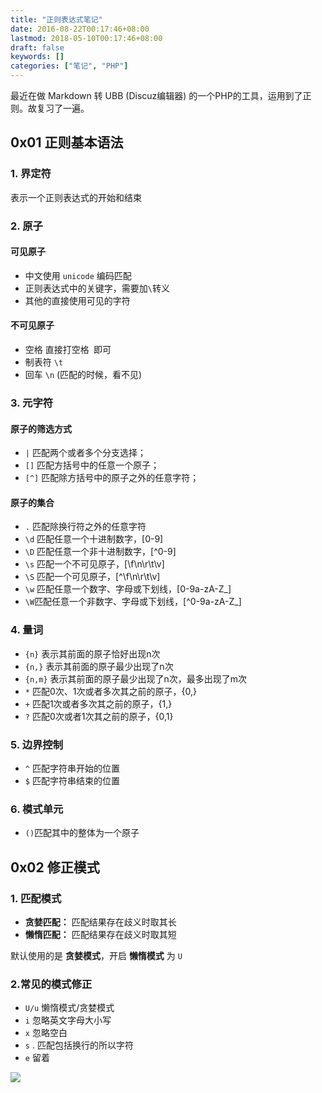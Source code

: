 ```yaml
---
title: "正则表达式笔记"
date: 2016-08-22T00:17:46+08:00
lastmod: 2018-05-10T00:17:46+08:00
draft: false
keywords: []
categories: ["笔记", "PHP"]
---
```


最近在做 Markdown 转 UBB (Discuz编辑器) 的一个PHP的工具，运用到了正则。故复习了一遍。

<!--more-->

## 0x01 正则基本语法

### 1. 界定符
表示一个正则表达式的开始和结束

### 2. 原子
#### 可见原子

- 中文使用 `unicode` 编码匹配
- 正则表达式中的关键字，需要加`\`转义
- 其他的直接使用可见的字符

#### 不可见原子

- 空格      直接打空格` `即可
- 制表符  `\t`
- 回车      `\n` (匹配的时候，看不见)

### 3. 元字符
#### 原子的筛选方式

-  `|`    匹配两个或者多个分支选择；
-  `[]`   匹配方括号中的任意一个原子；
-  `[^]`  匹配除方括号中的原子之外的任意字符；

#### 原子的集合

- `.` 匹配除换行符之外的任意字符
- `\d` 匹配任意一个十进制数字，[0-9]
- `\D` 匹配任意一个非十进制数字，[^0-9]
- `\s` 匹配一个不可见原子，[\f\n\r\t\v]
- `\S` 匹配一个可见原子，[^\f\n\r\t\v]
- `\w` 匹配任意一个数字、字母或下划线，[0-9a-zA-Z_]
- `\W`匹配任意一个非数字、字母或下划线，[^0-9a-zA-Z_]

###  4. 量词

- `{n}`      表示其前面的原子恰好出现n次
- `{n,}`    表示其前面的原子最少出现了n次
- `{n,m}`  表示其前面的原子最少出现了n次，最多出现了m次
- `*`  匹配0次、1次或者多次其之前的原子，{0,}
- `+`  匹配1次或者多次其之前的原子，{1,}
- `?`  匹配0次或者1次其之前的原子，{0,1}

### 5. 边界控制
- `^` 匹配字符串开始的位置
- `$` 匹配字符串结束的位置

### 6. 模式单元
- `()`匹配其中的整体为一个原子


## 0x02 修正模式

### 1. 匹配模式

- **贪婪匹配：** 匹配结果存在歧义时取其长
- **懒惰匹配：** 匹配结果存在歧义时取其短

默认使用的是 **贪婪模式**，开启 **懒惰模式** 为 `U`

### 2.常见的模式修正

- `U/u`  懒惰模式/贪婪模式
- `i`     忽略英文字母大小写
- `x`    忽略空白
- `s`    . 匹配包括换行的所以字符
- `e`    留着


![](https://static.cizel.cn/2018-05-10-15258827792876.jpg)



